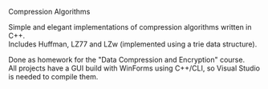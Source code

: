 Compression Algorithms

Simple and elegant implementations of compression algorithms written in C++.  
Includes Huffman, LZ77 and LZw (implemented using a trie data structure).

Done as homework for the "Data Compression and Encryption" course.  
All projects have a GUI build with WinForms using C++/CLI, so Visual Studio is needed to compile them.
